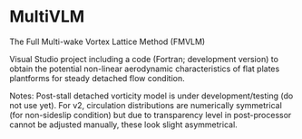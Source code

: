 # MultiVLM

The Full Multi-wake Vortex Lattice Method (FMVLM)

Visual Studio project including a code (Fortran; development version) to obtain the potential non-linear aerodynamic characteristics of flat plates plantforms for steady detached flow condition.

Notes: 
Post-stall detached vorticity model is under development/testing (do not use yet).
For v2, circulation distributions are numerically symmetrical (for non-sideslip condition) but due to transparency level in post-processor cannot be adjusted manually, these look slight asymmetrical.
